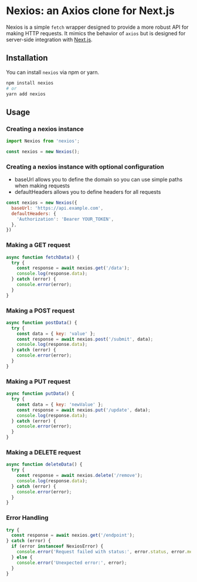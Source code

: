 # Nexios: an Axios clone for Next.js

Nexios is a simple `fetch` wrapper designed to provide a more robust API for making HTTP requests. It mimics the behavior of `axios` but is designed for server-side integration with [Next.js](https://nextjs.org/).

## Installation

You can install `nexios` via npm or yarn.

```bash
npm install nexios
# or
yarn add nexios
```

## Usage

### Creating a nexios instance
```javascript
import Nexios from 'nexios';

const nexios = new Nexios();
```

### Creating a nexios instance with optional configuration
- baseUrl allows you to define the domain so you can use simple paths when making requests
- defaultHeaders allows you to define headers for all requests

```javascript
const nexios = new Nexios({
  baseUrl: 'https://api.example.com',
  defaultHeaders: {
    'Authorization': 'Bearer YOUR_TOKEN',
  },
})
```

### Making a GET request

```javascript
async function fetchData() {
  try {
    const response = await nexios.get('/data');
    console.log(response.data);
  } catch (error) {
    console.error(error);
  }
}
```

### Making a POST request
```javascript
async function postData() {
  try {
    const data = { key: 'value' };
    const response = await nexios.post('/submit', data);
    console.log(response.data);
  } catch (error) {
    console.error(error);
  }
}
```

### Making a PUT request
```javascript
async function putData() {
  try {
    const data = { key: 'newValue' };
    const response = await nexios.put('/update', data);
    console.log(response.data);
  } catch (error) {
    console.error(error);
  }
}
```

### Making a DELETE request
```javascript
async function deleteData() {
  try {
    const response = await nexios.delete('/remove');
    console.log(response.data);
  } catch (error) {
    console.error(error);
  }
}
```

### Error Handling
```javascript
try {
  const response = await nexios.get('/endpoint');
} catch (error) {
  if (error instanceof NexiosError) {
    console.error('Request failed with status:', error.status, error.message);
  } else {
    console.error('Unexpected error:', error);
  }
}
```